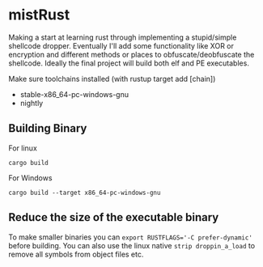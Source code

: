 # mistRust
Making a start at learning rust through implementing a stupid/simple shellcode dropper. Eventually I'll add some functionality like XOR or encryption and different methods or places to obfuscate/deobfuscate the shellcode. Ideally the final project will build both elf and PE executables.

Make sure toolchains installed (with rustup target add [chain])

 - stable-x86_64-pc-windows-gnu 
 - nightly

## Building Binary

For linux

`cargo build`

For Windows

`cargo build --target x86_64-pc-windows-gnu` 

## Reduce the size of the executable binary
To make smaller binaries you can `export RUSTFLAGS='-C prefer-dynamic'` before building. You can also use the linux native `strip droppin_a_load` to remove all symbols from object files etc.

